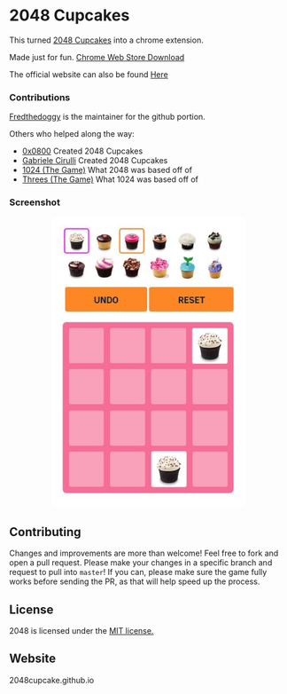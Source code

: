 
# 2048 Cupcakes
This turned [2048 Cupcakes](https://0x0800.github.io/2048-CUPCAKES/) into a chrome extension.

Made just for fun. [Chrome Web Store Download](https://chrome.google.com/webstore/detail/2048-cupcakes/bebbjaeaajgmpgndeagilpdhfamikjbe)

The official website can also be found [Here](http://2048cupcake.github.io)
### Contributions

[Fredthedoggy](https://github.com/fredthedoggy) is the maintainer for the github portion.

Others who helped along the way:

 - [0x0800](https://github.com/0x0800) Created 2048 Cupcakes
 - [Gabriele Cirulli](https://github.com/gabrielecirulli) Created 2048 Cupcakes
 - [1024 (The Game)](https://www.veewo.com/games/?name=1024) What 2048 was based off of
 - [Threes (The Game)](http://asherv.com/threes/) What 1024 was based off of

### Screenshot

<p align="center">
  <img src="https://raw.githubusercontent.com/2048cupcake/Extension/master/readme/screenshot.jpg" alt="Screenshot" width="350"></p>

## Contributing
Changes and improvements are more than welcome! Feel free to fork and open a pull request. Please make your changes in a specific branch and request to pull into `master`! If you can, please make sure the game fully works before sending the PR, as that will help speed up the process.

## License
2048 is licensed under the [MIT license.](https://github.com/2048cupcake/Extension/blob/master/LICENSE.txt)

## Website
2048cupcake.github.io
